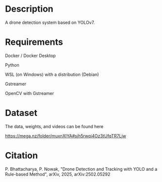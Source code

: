 # Description
A drone detection system based on YOLOv7.

# Requirements

Docker / Docker Desktop

Python

WSL (on Windows) with a distribution (Debian)

Gstreamer

OpenCV with Gstreamer

# Dataset
The data, weights, and videos can be found here

https://mega.nz/folder/muxnXIYA#sjh5rwqi4Oz3tUfqTR7Ljw

# Citation

P. Bhattacharya, P. Nowak, "Drone Detection and Tracking with YOLO and a Rule-based Method", arXiv, 2025, arXiv:2502.05292
